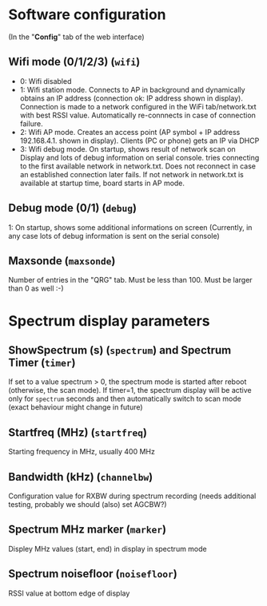 # Software configuration
(In the "**Config**" tab of the web interface)

## Wifi mode (0/1/2/3) (``wifi``)
- 0: Wifi disabled
- 1: Wifi station mode. Connects to AP in background and dynamically obtains an IP address (connection ok: IP address shown in display). Connection is made to a network configured in the WiFi tab/network.txt with best RSSI value. Automatically re-connnects in case of connection failure.
- 2: Wifi AP mode. Creates an access point (AP symbol + IP address 192.168.4.1. shown in display). Clients (PC or phone) gets an IP via DHCP
- 3: Wifi debug mode. On startup, shows result of network scan on Display and lots of debug information on serial console. tries connecting to the first available network in network.txt. Does not reconnect in case an established connection later fails. If not network in network.txt is available at startup time, board starts in AP mode. 

## Debug mode (0/1) (``debug``)
1: On startup, shows some additional informations on screen
(Currently, in any case lots of debug information is sent on the serial console)

## Maxsonde (``maxsonde``)
Number of entries in the "QRG" tab. Must be less than 100. Must be larger than 0 as well :-)

# Spectrum display parameters

## ShowSpectrum (s) (``spectrum``) and Spectrum Timer (``timer``)
If set to a value spectrum > 0, the spectrum mode is started after reboot (otherwise, the scan mode).
If timer=1, the spectrum display will be active only for ``spectrum`` seconds and then automatically switch to scan mode
(exact behaviour might change in future)

## Startfreq (MHz) (``startfreq``)
Starting frequency in MHz, usually 400 MHz

## Bandwidth (kHz) (``channelbw``)
Configuration value for RXBW during spectrum recording (needs additional testing, probably we should (also) set AGCBW?)

## Spectrum MHz marker (``marker``)
Displey MHz values (start, end) in display in spectrum mode

## Spectrum noisefloor (``noisefloor``)
RSSI value at bottom edge of display


